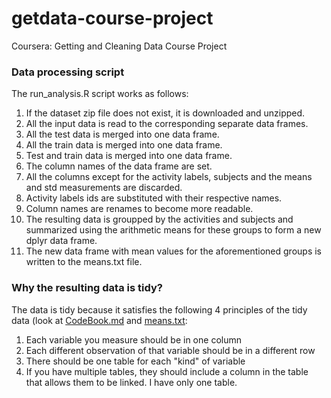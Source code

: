 getdata-course-project
======================

Coursera: Getting and Cleaning Data Course Project

### Data processing script

The run_analysis.R script works as follows:

1. If the dataset zip file does not exist, it is downloaded and unzipped.
1. All the input data is read to the corresponding separate data frames.
1. All the test data is merged into one data frame.
1. All the train data is merged into one data frame.
1. Test and train data is merged into one data frame.
1. The column names of the data frame are set.
1. All the columns except for the activity labels, subjects and the means and std measurements are discarded.
1. Activity labels ids are substituted with their respective names.
1. Column names are renames to become more readable.
1. The resulting data is groupped by the activities and subjects and summarized using the arithmetic means for these groups to form a new dplyr data frame.
1. The new data frame with mean values for the aforementioned groups is written to the means.txt file.

### Why the resulting data is tidy?

The data is tidy because it satisfies the following 4 principles of the tidy data (look at [CodeBook.md](CodeBook.md) and [means.txt](means.txt):

1. Each variable you measure should be in one column
2. Each different observation of that variable should be in a different row
3. There should be one table for each "kind" of variable
4. If you have multiple tables, they should include a column in the table that allows them to be linked. I have only one table.
